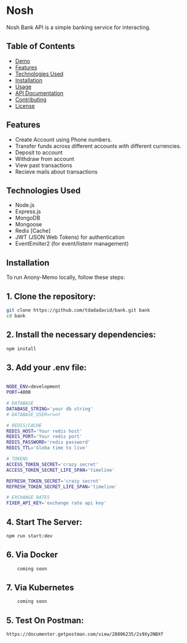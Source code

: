 

# Nosh 
Nosh Bank API is a simple banking service for interacting.

## Table of Contents

- [Demo](#demo)
- [Features](#features)
- [Technologies Used](#technologies-used)
- [Installation](#installation)
- [Usage](#usage)
- [API Documentation](#api-documentation)
- [Contributing](#contributing)
- [License](#license)
<!-- 
## Demo

You can try out the live demo of Anony-Memo at [https://your-demo-url.com](https://your-demo-url.com). -->

## Features

- Create Account using Phone numbers.
- Transfer funds across different accounts with different currencies.
- Deposit to account
- Withdraw from account
- View past transactions
- Recieve mails about transactions
<!-- - Responsive and user-friendly interface. -->

## Technologies Used

- Node.js
- Express.js
- MongoDB
- Mongoose
- Redis [Cache]
- JWT (JSON Web Tokens) for authentication
- EventEmiiter2 (for event/listenr management)

<!-- - HTML, CSS, and JavaScript (Frontend) -->

## Installation

To run Anony-Memo locally, follow these steps:

## 1. Clone the repository:

```bash
git clone https://github.com/tdadadavid/bank.git bank
cd bank
```

## 2. Install the necessary dependencies:

```bash
npm install

```

## 3. Add your .env file:

```bash

NODE_ENV=development
PORT=4000

# DATABASE
DATABASE_STRING='your db string'
# DATABASE_USER=root

# REDIS/CACHE
REDIS_HOST='Your redis host'
REDIS_PORT='Your redis port'
REDIS_PASSWORD='redis password'
REDIS_TTL='Globa time to live'

# TOKENS
ACCESS_TOKEN_SECRET='crazy secret'
ACCESS_TOKEN_SECRET_LIFE_SPAN='timeline'

REFRESH_TOKEN_SECRET='crazy secret'
REFRESH_TOKEN_SECRET_LIFE_SPAN='timeline'

# EXCHANGE RATES 
FIXER_API_KEY='exchange rate api key'

```

## 4. Start The Server:

```bash
npm run start:dev

```

## 6. Via Docker 
```bash
    coming soon
```

## 7. Via Kubernetes 
```bash
    coming soon
```

## 5. Test On Postman:

```bash
https://documenter.getpostman.com/view/28806235/2s9Xy2NBXf
```
